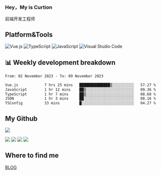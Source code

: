 ### Hey，My is Curtion
前端开发工程师
## Platform&Tools

![Vue.js](https://img.shields.io/badge/-Vue.js-4FC08D?style=flat-square&logo=Vue.js&logoColor=white)
![TypeScript](https://img.shields.io/badge/-TypeScript-007ACC?style=flat-square&logo=typescript&logoColor=white)
![JavaScript](https://img.shields.io/badge/-JavaScript-F7DF1E?style=flat-square&logo=javascript&logoColor=black)
![Visual Studio Code](https://img.shields.io/badge/-VSCode-007ACC?style=flat-square&logo=Visual-Studio-Code&logoColor=white)

## 📊 Weekly development breakdown

<!--START_SECTION:waka-->

```txt
From: 02 November 2023 - To: 09 November 2023

Vue.js            7 hrs 25 mins   ██████████████▒░░░░░░░░░░   57.27 %
JavaScript        1 hr 12 mins    ██▒░░░░░░░░░░░░░░░░░░░░░░   09.36 %
TypeScript        1 hr 7 mins     ██▒░░░░░░░░░░░░░░░░░░░░░░   08.68 %
JSON              1 hr 3 mins     ██░░░░░░░░░░░░░░░░░░░░░░░   08.16 %
TSConfig          33 mins         █░░░░░░░░░░░░░░░░░░░░░░░░   04.27 %
```

<!--END_SECTION:waka-->

## My Github

![](http://github-profile-summary-cards.vercel.app/api/cards/profile-details?username=curtion&theme=nord_bright)

![](http://github-profile-summary-cards.vercel.app/api/cards/stats?username=curtion&theme=nord_bright)
![](http://github-profile-summary-cards.vercel.app/api/cards/productive-time?username=curtion&theme=nord_bright&utcOffset=8)
![](http://github-profile-summary-cards.vercel.app/api/cards/repos-per-language?username=curtion&theme=nord_bright)
![](http://github-profile-summary-cards.vercel.app/api/cards/most-commit-language?username=curtion&theme=nord_bright)

## Where to find me

[BLOG](https://blog.3gxk.net)
